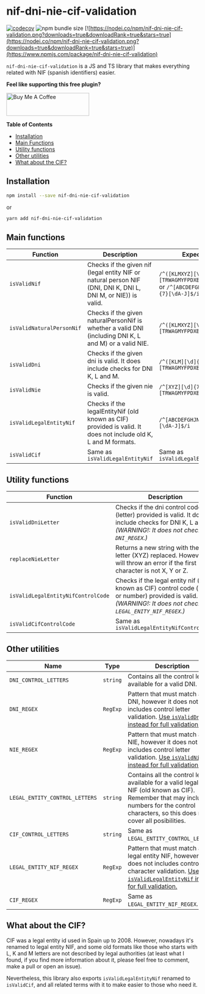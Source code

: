 # nif-dni-nie-cif-validation

[![codecov](https://img.shields.io/codecov/c/github/josegoval/nif-dni-nie-cif-validation?style=for-the-badge)](https://codecov.io/gh/josegoval/nif-dni-nie-cif-validation)
![npm bundle size](https://img.shields.io/bundlephobia/min/nif-dni-nie-cif-validation?style=for-the-badge)
[![https://nodei.co/npm/nif-dni-nie-cif-validation.png?downloads=true&downloadRank=true&stars=true](https://nodei.co/npm/nif-dni-nie-cif-validation.png?downloads=true&downloadRank=true&stars=true)](https://www.npmjs.com/package/nif-dni-nie-cif-validation)

`nif-dni-nie-cif-validation` is a JS and TS library that makes everything related
with NIF (spanish identifiers) easier.

**Feel like supporting this free plugin?**

<a href="https://www.buymeacoffee.com/josegoval" target="_blank"><img src="https://cdn.buymeacoffee.com/buttons/v2/default-yellow.png" alt="Buy Me A Coffee" style="height: 60px !important;width: 217px !important;" ></a>

**Table of Contents**

- [Installation](#installation)
- [Main Functions](#main-functions)
- [Utility functions](#utility-functions)
- [Other utilities](#other-utilities)
- [What about the CIF?](#what-about-the-cif)

## Installation

```bash
npm install --save nif-dni-nie-cif-validation
```

or

```bash
yarn add nif-dni-nie-cif-validation
```

## Main functions

| Function                  | Description                                                                                                    | Expects inputs                                                                                         | Valid examples                                  |
| ------------------------- | -------------------------------------------------------------------------------------------------------------- | ------------------------------------------------------------------------------------------------------ | ----------------------------------------------- |
| `isValidNif`              | Checks if the given nif (legal entity NIF or natural person NIF (DNI, DNI K, DNI L, DNI M, or NIE)) is valid.  | `/^([KLMXYZ][\d]{7}\|[\d]{8})[TRWAGMYFPDXBNJZSQVHLCKE]$/i` or `/^[ABCDEFGHJNPQRSUVW][\d]{7}[\dA-J]$/i` | `57655929N` `K0867756N` `Z9332057L` `A07727886` |
| `isValidNaturalPersonNif` | Checks if the given naturalPersonNif is whether a valid DNI (including DNI K, L and M) or a valid NIE.         | `/^([KLMXYZ][\d]{7}\|[\d]{8})[TRWAGMYFPDXBNJZSQVHLCKE]$/i`                                             | `57655929N` `K0867756N` `Z9332057L`             |
| `isValidDni`              | Checks if the given dni is valid. It does include checks for DNI K, L and M.                                   | `/^([KLM][\d]{7}\|[\d]{8})[TRWAGMYFPDXBNJZSQVHLCKE]$/i`                                                | `57655929N` `K0867756N`                         |
| `isValidNie`              | Checks if the given nie is valid.                                                                              | `/^[XYZ][\d]{7}[TRWAGMYFPDXBNJZSQVHLCKET]$/i`                                                          | `Z9332057L` `X9864761S` `Y2541026T`             |
| `isValidLegalEntityNif`   | Checks if the legalEntityNif (old known as CIF) provided is valid. It does not include old K, L and M formats. | `/^[ABCDEFGHJNPQRSUVW][\d]{7}[\dA-J]$/i`                                                               | `A07727886` `E05070164` `J34790493`             |
| `isValidCif`              | Same as `isValidLegalEntityNif`                                                                                | Same as `isValidLegalEntityNif`                                                                        | Same as `isValidLegalEntityNif`                 |

## Utility functions

| Function                           | Description                                                                                                                                                       | Expected inputs                                         | Valid examples                             |
| ---------------------------------- | ----------------------------------------------------------------------------------------------------------------------------------------------------------------- | ------------------------------------------------------- | ------------------------------------------ |
| `isValidDniLetter`                 | Checks if the dni control code (letter) provided is valid. It does include checks for DNI K, L and M. _(WARNING!: It does not check the `DNI_REGEX`.)_            | `/^([KLM][\d]{7}\|[\d]{8})[TRWAGMYFPDXBNJZSQVHLCKE]$/i` | `57655929N` `K0867756N`                    |
| `replaceNieLetter`                 | Returns a new string with the nie letter (XYZ) replaced. However it will throw an error if the first character is not X, Y or Z.                                  | `/^[XYZ][\d]{7}[TRWAGMYFPDXBNJZSQVHLCKET]$/i`           | `Z9332057L` `X9864761S` `Y2541026T`        |
| `isValidLegalEntityNifControlCode` | Checks if the legal entity nif (old known as CIF) control code (letter or number) provided is valid. _(WARNING!: It does not check the `LEGAL_ENITY_NIF_REGEX`.)_ | `/^[ABCDEFGHJNPQRSUVW][\d]{7}[\dA-J]$/i`                | `A07727886` `E05070164` `J34790493`        |
| `isValidCifControlCode`            | Same as `isValidLegalEntityNifControlCode`                                                                                                                        | Same as `isValidLegalEntityNifControlCode`              | Same as `isValidLegalEntityNifControlCode` |

## Other utilities

| Name                           | Type     | Description                                                                                                                                                                                        |
| ------------------------------ | -------- | -------------------------------------------------------------------------------------------------------------------------------------------------------------------------------------------------- |
| `DNI_CONTROL_LETTERS`          | `string` | Contains all the control letters available for a valid DNI.                                                                                                                                        |
| `DNI_REGEX`                    | `RegExp` | Pattern that must match a valid DNI, however it does not includes control letter validation. [Use `isValidDni` instead for full validation.](#main-functions)                                      |
| `NIE_REGEX`                    | `RegExp` | Pattern that must match a valid NIE, however it does not includes control letter validation. [Use `isValidNie` instead for full validation.](#main-functions)                                      |
| `LEGAL_ENTITY_CONTROL_LETTERS` | `string` | Contains all the control letters available for a valid legal entity NIF (old known as CIF). Remember that may include numbers for the control characters, so this does not cover all posibilities. |
| `CIF_CONTROL_LETTERS`          | `string` | Same as `LEGAL_ENTITY_CONTROL_LETTERS`.                                                                                                                                                            |
| `LEGAL_ENTITY_NIF_REGEX`       | `RegExp` | Pattern that must match a valid legal entity NIF, however it does not includes control character validation. [Use `isValidLegalEntityNif` instead for full validation.](#main-functions)           |
| `CIF_REGEX`                    | `RegExp` | Same as `LEGAL_ENTITY_NIF_REGEX`.                                                                                                                                                                  |

## What about the CIF?

CIF was a legal entity id used in Spain up to 2008. However, nowadays it's renamed to legal entity NIF, and some old formats like those who starts with L, K and M letters are
not described by legal authorities (at least what I found, if you find more information about it, please feel free to comment, make a pull or open an issue).

Nevertheless, this library also exports `isValidLegalEntityNif` renamed to `isValidCif`, and all related terms with it to make easier to those who need it.
